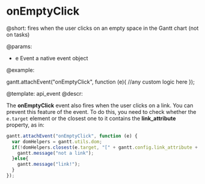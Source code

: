 onEmptyClick
=============

@short: fires when the user clicks on an empty space in the Gantt chart (not on tasks)
	

@params: 
- e 	Event	a native event object

@example: 
	
gantt.attachEvent("onEmptyClick", function (e){
       //any custom logic here
});



@template:	api_event
@descr: 

The **onEmptyClick** event also fires when the user clicks on a link. You can  prevent this feature of the event. To do this, you need to check whether the `e.target` element or the closest one to it contains the **link_attribute** property, as in:

~~~js
gantt.attachEvent("onEmptyClick", function (e) {
  var domHelpers = gantt.utils.dom;
  if(!domHelpers.closest(e.target, "[" + gantt.config.link_attribute + "]")){
    gantt.message("not a link");
  }else{
    gantt.message("link!"); 
  }
});
~~~
